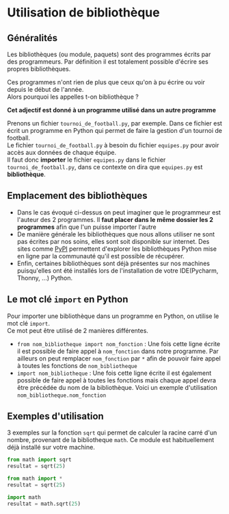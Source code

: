 # Utilisation de bibliothèque  

## Généralités  
Les bibliothèques (ou module, paquets) sont des programmes écrits par des programmeurs. 
Par définition il est totalement possible d'écrire ses propres bibliothèques.  

Ces programmes n'ont rien de plus que ceux qu'on à pu écrire ou voir depuis le début de l'année.   
Alors pourquoi les appelles t-on bibliothèque ? 

__Cet adjectif est donné à un programme utilisé dans un autre programme__  

Prenons un fichier `tournoi_de_football.py`, par exemple. Dans ce fichier est écrit un programme en Python qui permet de faire la gestion d'un tournoi de football.  
Le fichier `tournoi_de_football.py` à besoin du fichier `equipes.py` pour avoir accès aux données de chaque équipe.  
Il faut donc __importer__ le fichier `equipes.py` dans le fichier `tournoi_de_football.py`, dans ce contexte on dira que `equipes.py` est __bibliothèque__.  

## Emplacement des bibliothèques  

- Dans le cas évoqué ci-dessus on peut imaginer que le programmeur est l'auteur des 2 programmes. Il __faut placer dans le même dossier les 2 programmes__ afin que l'un puisse importer l'autre
- De manière générale les bibliothèques que nous allons utiliser ne sont pas écrites par nos soins, elles sont soit disponible sur internet. Des sites comme [PyPI](https://pypi.org/) permettent d'explorer les bibliothèques Python mise en ligne par la communauté qu'il est possible de récupérer.  
- Enfin, certaines bibliothèques sont déjà présentes sur nos machines puisqu'elles ont été installés lors de l'installation de votre IDE(Pycharm, Thonny, ...) Python.  

## Le mot clé `import` en Python

Pour importer une bibliothèque dans un programme en Python, on utilise le mot clé `import`.  
Ce mot peut être utilisé de 2 manières différentes.  
- `from nom_bibliotheque import nom_fonction` : Une fois cette ligne écrite il est possible de faire appel à `nom_fonction` dans notre programme. 
Par ailleurs on peut remplacer `nom_fonction` par `*` afin de pouvoir faire appel à toutes les fonctions de `nom_bibliotheque`
- `import nom_bibliotheque` : Une fois cette ligne écrite il est également possible de faire appel à toutes les fonctions mais chaque appel devra être précédée du nom de la bibliothèque. Voici un exemple d'utilisation `nom_bibliotheque.nom_fonction`

## Exemples d'utilisation  

3 exemples sur la fonction `sqrt` qui permet de calculer la racine carré d'un nombre, provenant de la  bibliotheque `math`. Ce module est habituellement déjà installé sur votre machine.  

```Python
from math import sqrt
resultat = sqrt(25)

from math import *
resultat = sqrt(25)

import math 
resultat = math.sqrt(25)
```